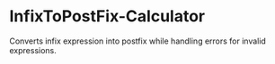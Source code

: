 # InfixToPostFix-Calculator
Converts infix expression into postfix while handling errors for invalid expressions.
